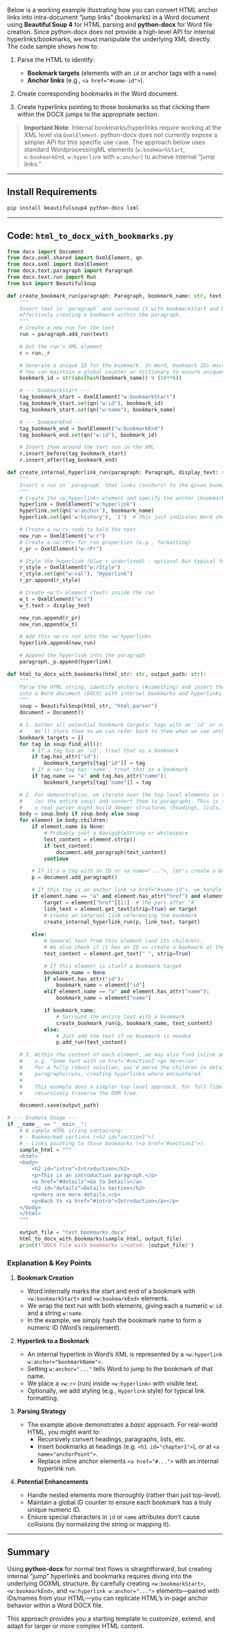 Below is a working example illustrating how you can convert HTML anchor links into intra-document “jump links” (bookmarks) in a Word document using **Beautiful Soup 4** for HTML parsing and **python-docx** for Word file creation. Since python-docx does not provide a high-level API for internal hyperlinks/bookmarks, we must manipulate the underlying XML directly. The code sample shows how to:

1. Parse the HTML to identify:
   - **Bookmark targets** (elements with an `id` or anchor tags with a `name`)
   - **Anchor links** (e.g., `<a href="#some-id">`).

2. Create corresponding bookmarks in the Word document.

3. Create hyperlinks pointing to those bookmarks so that clicking them within the DOCX jumps to the appropriate section.

> **Important Note**: Internal bookmarks/hyperlinks require working at the XML level via `OxmlElement`. python-docx does not currently expose a simpler API for this specific use case. The approach below uses standard WordprocessingML elements (`w:bookmarkStart`, `w:bookmarkEnd`, `w:hyperlink` with `w:anchor`) to achieve internal “jump links.”

---

## Install Requirements

```bash
pip install beautifulsoup4 python-docx lxml
```

---

## Code: `html_to_docx_with_bookmarks.py`

```python
from docx import Document
from docx.oxml.shared import OxmlElement, qn
from docx.oxml import OxmlElement
from docx.text.paragraph import Paragraph
from docx.text.run import Run
from bs4 import BeautifulSoup

def create_bookmark_run(paragraph: Paragraph, bookmark_name: str, text: str):
    """
    Insert text in `paragraph` and surround it with bookmarkStart and bookmarkEnd,
    effectively creating a bookmark within the paragraph.
    """
    # Create a new run for the text
    run = paragraph.add_run(text)

    # Get the run's XML element
    r = run._r

    # Generate a unique ID for the bookmark. In Word, bookmark IDs must be numeric.
    # You can maintain a global counter or dictionary to ensure uniqueness if needed.
    bookmark_id = str(abs(hash(bookmark_name)) % (10**6))

    # --- bookmarkStart ---
    tag_bookmark_start = OxmlElement("w:bookmarkStart")
    tag_bookmark_start.set(qn("w:id"), bookmark_id)
    tag_bookmark_start.set(qn("w:name"), bookmark_name)

    # --- bookmarkEnd ---
    tag_bookmark_end = OxmlElement("w:bookmarkEnd")
    tag_bookmark_end.set(qn("w:id"), bookmark_id)

    # Insert them around the text run in the XML
    r.insert_before(tag_bookmark_start)
    r.insert_after(tag_bookmark_end)

def create_internal_hyperlink_run(paragraph: Paragraph, display_text: str, bookmark_name: str):
    """
    Insert a run in `paragraph` that links (anchors) to the given bookmark_name within the same document.
    """
    # Create the <w:hyperlink> element and specify the anchor (bookmark target)
    hyperlink = OxmlElement("w:hyperlink")
    hyperlink.set(qn('w:anchor'), bookmark_name)
    hyperlink.set(qn('w:history'), '1')  # This just indicates Word should store the link history

    # Create a <w:r> node to hold the text
    new_run = OxmlElement("w:r")
    # Create a <w:rPr> for run properties (e.g., formatting)
    r_pr = OxmlElement("w:rPr")

    # Style the hyperlink (blue + underlined) - optional but typical for links
    r_style = OxmlElement("w:rStyle")
    r_style.set(qn("w:val"), "Hyperlink")
    r_pr.append(r_style)

    # Create <w:t> element (text) inside the run
    w_t = OxmlElement("w:t")
    w_t.text = display_text

    new_run.append(r_pr)
    new_run.append(w_t)

    # Add this <w:r> run into the <w:hyperlink>
    hyperlink.append(new_run)

    # Append the hyperlink into the paragraph
    paragraph._p.append(hyperlink)

def html_to_docx_with_bookmarks(html_str: str, output_path: str):
    """
    Parse the HTML string, identify anchors (#something) and insert them
    into a Word document (DOCX) with internal bookmarks and hyperlinks.
    """
    soup = BeautifulSoup(html_str, "html.parser")
    document = Document()

    # 1. Gather all potential bookmark targets: tags with an 'id' or <a name="...">
    #    We'll store them so we can refer back to them when we see anchors <a href="#some-id">
    bookmark_targets = {}
    for tag in soup.find_all():
        # If a tag has an 'id', treat that as a bookmark
        if tag.has_attr("id"):
            bookmark_targets[tag["id"]] = tag
        # If a <a> tag has 'name', treat that as a bookmark
        if tag.name == "a" and tag.has_attr("name"):
            bookmark_targets[tag["name"]] = tag

    # 2. For demonstration, we iterate over the top-level elements in soup's body 
    #    (or the entire soup) and convert them to paragraphs. This is simplistic; 
    #    a real parser might build deeper structures (headings, lists, etc.)
    body = soup.body if soup.body else soup
    for element in body.children:
        if element.name is None:
            # Probably just a NavigableString or whitespace
            text_content = element.strip()
            if text_content:
                document.add_paragraph(text_content)
            continue

        # If it's a tag with an ID or <a name="...">, let's create a bookmark
        p = document.add_paragraph()

        # If this tag is an anchor link <a href="#some-id">, we handle that differently
        if element.name == "a" and element.has_attr("href") and element["href"].startswith("#"):
            target = element["href"][1:]  # the part after '#'
            link_text = element.get_text(strip=True) or target
            # create an internal link referencing the bookmark
            create_internal_hyperlink_run(p, link_text, target)
        
        else:
            # General text from this element (and its children).
            # We also check if it has an ID => create a bookmark at the start.
            text_content = element.get_text(" ", strip=True)

            # If this element is itself a bookmark target
            bookmark_name = None
            if element.has_attr("id"):
                bookmark_name = element["id"]
            elif element.name == "a" and element.has_attr("name"):
                bookmark_name = element["name"]

            if bookmark_name:
                # Surround the entire text with a bookmark
                create_bookmark_run(p, bookmark_name, text_content)
            else:
                # Just add the text if no bookmark is needed
                p.add_run(text_content)

    # 3. Within the content of each element, we may also find inline anchor tags,
    #    e.g. "Some text with <a href='#section2'>go here</a>"
    #    For a fully robust solution, you’d parse the children in detail and build 
    #    paragraphs/runs, creating hyperlinks where encountered. 
    # 
    #    This example does a simpler top-level approach. For full fidelity, you must
    #    recursively traverse the DOM tree.

    document.save(output_path)

# --- Example Usage ---
if __name__ == "__main__":
    # A sample HTML string containing:
    # - Bookmarked sections (<h2 id="section1">).
    # - Links pointing to those bookmarks (<a href="#section1">).
    sample_html = """
    <html>
    <body>
        <h2 id="intro">Introduction</h2>
        <p>This is an introduction paragraph.</p>
        <a href="#details">Go to Details</a>
        <h2 id="details">Details Section</h2>
        <p>Here are more details.</p>
        <p>Back to <a href="#intro">Introduction</a></p>
    </body>
    </html>
    """

    output_file = "test_bookmarks.docx"
    html_to_docx_with_bookmarks(sample_html, output_file)
    print(f"DOCX file with bookmarks created: {output_file}")
```

### Explanation & Key Points

1. **Bookmark Creation**  
   - Word internally marks the start and end of a bookmark with `<w:bookmarkStart>` and `<w:bookmarkEnd>` elements.  
   - We wrap the text run with both elements, giving each a numeric `w:id` and a string `w:name`.  
   - In the example, we simply hash the bookmark name to form a numeric ID (Word’s requirement).  

2. **Hyperlink to a Bookmark**  
   - An internal hyperlink in Word’s XML is represented by a `<w:hyperlink w:anchor="bookmarkName">`.  
   - Setting `w:anchor="..."` tells Word to jump to the bookmark of that name.  
   - We place a `<w:r>` (run) inside `<w:hyperlink>` with visible text.  
   - Optionally, we add styling (e.g., `Hyperlink` style) for typical link formatting.  

3. **Parsing Strategy**  
   - The example above demonstrates a *basic* approach. For real-world HTML, you might want to:
     - Recursively convert headings, paragraphs, lists, etc.  
     - Insert bookmarks at headings (e.g. `<h1 id="chapter1">`), or at `<a name="anchorPoint">`.  
     - Replace inline anchor elements `<a href="#...">` with an internal hyperlink run.  

4. **Potential Enhancements**  
   - Handle nested elements more thoroughly (rather than just top-level).  
   - Maintain a global ID counter to ensure each bookmark has a truly unique numeric ID.  
   - Ensure special characters in `id` or `name` attributes don’t cause collisions (by normalizing the string or mapping it).  

---

## Summary

Using **python-docx** for normal text flows is straightforward, but creating internal “jump” hyperlinks and bookmarks requires diving into the underlying OOXML structure. By carefully creating `<w:bookmarkStart>`, `<w:bookmarkEnd>`, and `<w:hyperlink w:anchor="...">` elements—paired with IDs/names from your HTML—you can replicate HTML’s in-page anchor behavior within a Word DOCX file. 

This approach provides you a starting template to customize, extend, and adapt for larger or more complex HTML content.